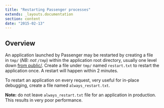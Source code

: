 ```yaml
---
title: "Restarting Passenger processes"
extends: _layouts.documentation
section: content
date: "2015-02-13"
---
```


## Overview

An application launched by Passenger may be restarted by creating a file in `tmp/` (_NB: not `/tmp`_) within the application root directory, usually one level down [from public/](/docs/web-content/where-is-site-content-served-from/ "Where is site content served from?"). Create a file under `tmp/` named `restart.txt` to restart the application once. A restart will happen within 2 minutes.

To restart an application on every request, very useful for in-place debugging, create a file named `always_restart.txt`.

**Note:** do not leave `always_restart.txt` file for an application in production. This results in very poor performance.
